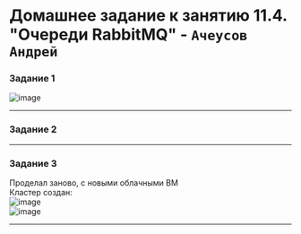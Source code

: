 # Домашнее задание к занятию  11.4. "Очереди RabbitMQ" - `Ачеусов Андрей`

### Задание 1

![image](https://github.com/AndrewAche/HW_ALL/assets/121398221/91b0da07-0443-48d4-858f-7f3742c1f2c9)


---



### Задание 2



---



### Задание 3

Проделал заново, с новыми облачными ВМ  
Кластер создан:  
![image](https://github.com/AndrewAche/HW_ALL/assets/121398221/39138d5c-5718-482d-9da0-092c152fd6bf)  
![image](https://github.com/AndrewAche/HW_ALL/assets/121398221/8091ab6a-deb3-4843-86b8-c85789925e75)  



---
